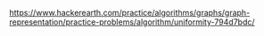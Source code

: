 https://www.hackerearth.com/practice/algorithms/graphs/graph-representation/practice-problems/algorithm/uniformity-794d7bdc/
